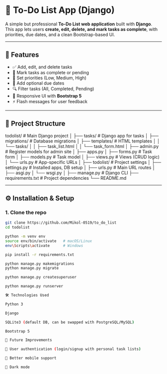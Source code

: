 
# 📝 To-Do List App (Django)

A simple but professional **To-Do List web application** built with **Django**.  
This app lets users **create, edit, delete, and mark tasks as complete**, with priorities, due dates, and a clean Bootstrap-based UI.  

---

## 🚀 Features
- ✅ Add, edit, and delete tasks  
- 🔄 Mark tasks as complete or pending  
- 🎯 Set priorities (Low, Medium, High)  
- 📅 Add optional due dates  
- 🔍 Filter tasks (All, Completed, Pending)  
- 🎨 Responsive UI with **Bootstrap 5**  
- ⚡ Flash messages for user feedback  

---

## 📂 Project Structure
todolist/ # Main Django project
│
├── tasks/ # Django app for tasks
│ ├── migrations/ # Database migrations
│ ├── templates/ # HTML templates
│ │ └── tasks/
│ │ ├── task_list.html
│ │ └── task_form.html
│ ├── admin.py # Register models for admin site
│ ├── apps.py
│ ├── forms.py # Task form
│ ├── models.py # Task model
│ ├── views.py # Views (CRUD logic)
│ └── urls.py # App-specific URLs
│
├── todolist/ # Project settings
│ ├── settings.py # Installed apps, DB setup
│ ├── urls.py # Main URL routes
│ ├── asgi.py
│ └── wsgi.py
│
├── manage.py # Django CLI
├── requirements.txt # Project dependencies
└── README.md


---

## ⚙️ Installation & Setup

### 1. Clone the repo
```bash
git clone https://github.com/Mikol-0519/to_do_list
cd todolist

python -m venv env
source env/bin/activate   # macOS/Linux
env\Scripts\activate      # Windows

pip install -r requirements.txt

python manage.py makemigrations
python manage.py migrate

python manage.py createsuperuser

python manage.py runserver

🛠️ Technologies Used

Python 3

Django

SQLite3 (default DB, can be swapped with PostgreSQL/MySQL)

Bootstrap 5

📌 Future Improvements

🔑 User authentication (login/signup with personal task lists)

📱 Better mobile support

🌙 Dark mode

